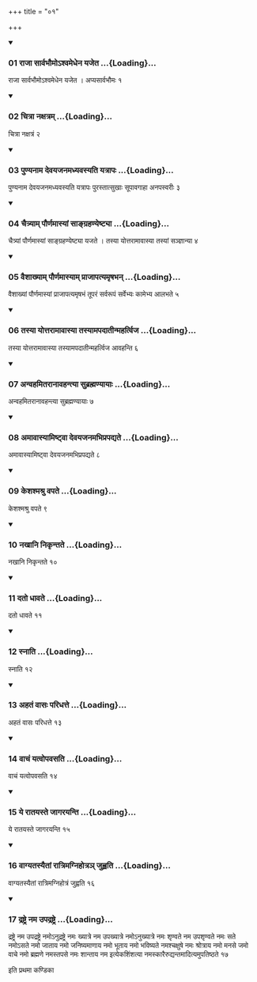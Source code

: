 +++
title = "०१"

+++

<div class="js_include" includetitle="true" newlevelforh1="3" unfilled="" url="/vedAH_yajuH/taittirIyam/sUtram/ApastambaH/shrautam/vishvAsa-prastutiH/20/01/01_rAjA_sArvabhaumo-shvamedhena_yajeta.md">
<details open><summary><h3>01 राजा सार्वभौमोऽश्वमेधेन यजेत ...{Loading}...</h3></summary>

राजा सार्वभौमोऽश्वमेधेन यजेत । अप्यसार्वभौमः १
</details>
</div>

<div class="js_include collapsed" newlevelforh1="4" title="सर्वाष् टीकाः" url="/vedAH_yajuH/taittirIyam/sUtram/ApastambaH/shrautam/sarvASh_TIkAH/20/01/01_rAjA_sArvabhaumo-shvamedhena_yajeta.md"> </div>



<div class="js_include collapsed" newlevelforh1="4" title="मूलम्" url="/vedAH_yajuH/taittirIyam/sUtram/ApastambaH/shrautam/mUlam/20/01/01_rAjA_sArvabhaumo-shvamedhena_yajeta.md"> </div>


<div class="js_include" includetitle="true" newlevelforh1="3" unfilled="" url="/vedAH_yajuH/taittirIyam/sUtram/ApastambaH/shrautam/vishvAsa-prastutiH/20/01/02_chitrA_naxatram.md">
<details open><summary><h3>02 चित्रा नक्षत्रम् ...{Loading}...</h3></summary>

चित्रा नक्षत्रं २
</details>
</div>

<div class="js_include collapsed" newlevelforh1="4" title="सर्वाष् टीकाः" url="/vedAH_yajuH/taittirIyam/sUtram/ApastambaH/shrautam/sarvASh_TIkAH/20/01/02_chitrA_naxatram.md"> </div>



<div class="js_include collapsed" newlevelforh1="4" title="मूलम्" url="/vedAH_yajuH/taittirIyam/sUtram/ApastambaH/shrautam/mUlam/20/01/02_chitrA_naxatram.md"> </div>


<div class="js_include" includetitle="true" newlevelforh1="3" unfilled="" url="/vedAH_yajuH/taittirIyam/sUtram/ApastambaH/shrautam/vishvAsa-prastutiH/20/01/03_puNyanAma_devayajanamadhyavasyati_yatrApaH.md">
<details open><summary><h3>03 पुण्यनाम देवयजनमध्यवस्यति यत्रापः ...{Loading}...</h3></summary>

पुण्यनाम देवयजनमध्यवस्यति यत्रापः पुरस्तात्सुखाः सूपावगाहा अनपस्वरीः ३
</details>
</div>

<div class="js_include collapsed" newlevelforh1="4" title="सर्वाष् टीकाः" url="/vedAH_yajuH/taittirIyam/sUtram/ApastambaH/shrautam/sarvASh_TIkAH/20/01/03_puNyanAma_devayajanamadhyavasyati_yatrApaH.md"> </div>



<div class="js_include collapsed" newlevelforh1="4" title="मूलम्" url="/vedAH_yajuH/taittirIyam/sUtram/ApastambaH/shrautam/mUlam/20/01/03_puNyanAma_devayajanamadhyavasyati_yatrApaH.md"> </div>


<div class="js_include" includetitle="true" newlevelforh1="3" unfilled="" url="/vedAH_yajuH/taittirIyam/sUtram/ApastambaH/shrautam/vishvAsa-prastutiH/20/01/04_chaitryAm_paurNamAsyAM_sAngrahaNyeShTyA.md">
<details open><summary><h3>04 चैत्र्याम् पौर्णमास्यां साङ्ग्रहण्येष्ट्या ...{Loading}...</h3></summary>

चैत्र्यां पौर्णमास्यां साङ्ग्रहण्येष्ट्या यजते । तस्या योत्तरामावास्या तस्यां सञ्ज्ञान्या ४
</details>
</div>

<div class="js_include collapsed" newlevelforh1="4" title="सर्वाष् टीकाः" url="/vedAH_yajuH/taittirIyam/sUtram/ApastambaH/shrautam/sarvASh_TIkAH/20/01/04_chaitryAm_paurNamAsyAM_sAngrahaNyeShTyA.md"> </div>



<div class="js_include collapsed" newlevelforh1="4" title="मूलम्" url="/vedAH_yajuH/taittirIyam/sUtram/ApastambaH/shrautam/mUlam/20/01/04_chaitryAm_paurNamAsyAM_sAngrahaNyeShTyA.md"> </div>


<div class="js_include" includetitle="true" newlevelforh1="3" unfilled="" url="/vedAH_yajuH/taittirIyam/sUtram/ApastambaH/shrautam/vishvAsa-prastutiH/20/01/05_vaishAkhyAm_paurNamAsyAm_prAjApatyamRShabhan.md">
<details open><summary><h3>05 वैशाख्याम् पौर्णमास्याम् प्राजापत्यमृषभन् ...{Loading}...</h3></summary>

वैशाख्यां पौर्णमास्यां प्राजापत्यमृषभं तूपरं सर्वरूपं सर्वेभ्यः कामेभ्य आलभते ५
</details>
</div>

<div class="js_include collapsed" newlevelforh1="4" title="सर्वाष् टीकाः" url="/vedAH_yajuH/taittirIyam/sUtram/ApastambaH/shrautam/sarvASh_TIkAH/20/01/05_vaishAkhyAm_paurNamAsyAm_prAjApatyamRShabhan.md"> </div>



<div class="js_include collapsed" newlevelforh1="4" title="मूलम्" url="/vedAH_yajuH/taittirIyam/sUtram/ApastambaH/shrautam/mUlam/20/01/05_vaishAkhyAm_paurNamAsyAm_prAjApatyamRShabhan.md"> </div>


<div class="js_include" includetitle="true" newlevelforh1="3" unfilled="" url="/vedAH_yajuH/taittirIyam/sUtram/ApastambaH/shrautam/vishvAsa-prastutiH/20/01/06_tasyA_yottarAmAvAsyA_tasyAmapadAtInmahartvija.md">
<details open><summary><h3>06 तस्या योत्तरामावास्या तस्यामपदातीन्महर्त्विज ...{Loading}...</h3></summary>

तस्या योत्तरामावास्या तस्यामपदातीन्महर्त्विज आवहन्ति ६
</details>
</div>

<div class="js_include collapsed" newlevelforh1="4" title="सर्वाष् टीकाः" url="/vedAH_yajuH/taittirIyam/sUtram/ApastambaH/shrautam/sarvASh_TIkAH/20/01/06_tasyA_yottarAmAvAsyA_tasyAmapadAtInmahartvija.md"> </div>



<div class="js_include collapsed" newlevelforh1="4" title="मूलम्" url="/vedAH_yajuH/taittirIyam/sUtram/ApastambaH/shrautam/mUlam/20/01/06_tasyA_yottarAmAvAsyA_tasyAmapadAtInmahartvija.md"> </div>


<div class="js_include" includetitle="true" newlevelforh1="3" unfilled="" url="/vedAH_yajuH/taittirIyam/sUtram/ApastambaH/shrautam/vishvAsa-prastutiH/20/01/07_anvahamitarAnAvahantyA_subrahmaNyAyAH.md">
<details open><summary><h3>07 अन्वहमितरानावहन्त्या सुब्रह्मण्यायाः ...{Loading}...</h3></summary>

अन्वहमितरानावहन्त्या सुब्रह्मण्यायाः ७
</details>
</div>

<div class="js_include collapsed" newlevelforh1="4" title="सर्वाष् टीकाः" url="/vedAH_yajuH/taittirIyam/sUtram/ApastambaH/shrautam/sarvASh_TIkAH/20/01/07_anvahamitarAnAvahantyA_subrahmaNyAyAH.md"> </div>



<div class="js_include collapsed" newlevelforh1="4" title="मूलम्" url="/vedAH_yajuH/taittirIyam/sUtram/ApastambaH/shrautam/mUlam/20/01/07_anvahamitarAnAvahantyA_subrahmaNyAyAH.md"> </div>


<div class="js_include" includetitle="true" newlevelforh1="3" unfilled="" url="/vedAH_yajuH/taittirIyam/sUtram/ApastambaH/shrautam/vishvAsa-prastutiH/20/01/08_amAvAsyAmiShTvA_devayajanamabhiprapadyate.md">
<details open><summary><h3>08 अमावास्यामिष्ट्वा देवयजनमभिप्रपद्यते ...{Loading}...</h3></summary>

अमावास्यामिष्ट्वा देवयजनमभिप्रपद्यते ८
</details>
</div>

<div class="js_include collapsed" newlevelforh1="4" title="सर्वाष् टीकाः" url="/vedAH_yajuH/taittirIyam/sUtram/ApastambaH/shrautam/sarvASh_TIkAH/20/01/08_amAvAsyAmiShTvA_devayajanamabhiprapadyate.md"> </div>



<div class="js_include collapsed" newlevelforh1="4" title="मूलम्" url="/vedAH_yajuH/taittirIyam/sUtram/ApastambaH/shrautam/mUlam/20/01/08_amAvAsyAmiShTvA_devayajanamabhiprapadyate.md"> </div>


<div class="js_include" includetitle="true" newlevelforh1="3" unfilled="" url="/vedAH_yajuH/taittirIyam/sUtram/ApastambaH/shrautam/vishvAsa-prastutiH/20/01/09_keshashmashru_vapate.md">
<details open><summary><h3>09 केशश्मश्रु वपते ...{Loading}...</h3></summary>

केशश्मश्रु वपते ९
</details>
</div>

<div class="js_include collapsed" newlevelforh1="4" title="सर्वाष् टीकाः" url="/vedAH_yajuH/taittirIyam/sUtram/ApastambaH/shrautam/sarvASh_TIkAH/20/01/09_keshashmashru_vapate.md"> </div>



<div class="js_include collapsed" newlevelforh1="4" title="मूलम्" url="/vedAH_yajuH/taittirIyam/sUtram/ApastambaH/shrautam/mUlam/20/01/09_keshashmashru_vapate.md"> </div>


<div class="js_include" includetitle="true" newlevelforh1="3" unfilled="" url="/vedAH_yajuH/taittirIyam/sUtram/ApastambaH/shrautam/vishvAsa-prastutiH/20/01/10_nakhAni_nikRntate.md">
<details open><summary><h3>10 नखानि निकृन्तते ...{Loading}...</h3></summary>

नखानि निकृन्तते १०
</details>
</div>

<div class="js_include collapsed" newlevelforh1="4" title="सर्वाष् टीकाः" url="/vedAH_yajuH/taittirIyam/sUtram/ApastambaH/shrautam/sarvASh_TIkAH/20/01/10_nakhAni_nikRntate.md"> </div>



<div class="js_include collapsed" newlevelforh1="4" title="मूलम्" url="/vedAH_yajuH/taittirIyam/sUtram/ApastambaH/shrautam/mUlam/20/01/10_nakhAni_nikRntate.md"> </div>


<div class="js_include" includetitle="true" newlevelforh1="3" unfilled="" url="/vedAH_yajuH/taittirIyam/sUtram/ApastambaH/shrautam/vishvAsa-prastutiH/20/01/11_dato_dhAvate.md">
<details open><summary><h3>11 दतो धावते ...{Loading}...</h3></summary>

दतो धावते ११
</details>
</div>

<div class="js_include collapsed" newlevelforh1="4" title="सर्वाष् टीकाः" url="/vedAH_yajuH/taittirIyam/sUtram/ApastambaH/shrautam/sarvASh_TIkAH/20/01/11_dato_dhAvate.md"> </div>



<div class="js_include collapsed" newlevelforh1="4" title="मूलम्" url="/vedAH_yajuH/taittirIyam/sUtram/ApastambaH/shrautam/mUlam/20/01/11_dato_dhAvate.md"> </div>


<div class="js_include" includetitle="true" newlevelforh1="3" unfilled="" url="/vedAH_yajuH/taittirIyam/sUtram/ApastambaH/shrautam/vishvAsa-prastutiH/20/01/12_snAti.md">
<details open><summary><h3>12 स्नाति ...{Loading}...</h3></summary>

स्नाति १२
</details>
</div>

<div class="js_include collapsed" newlevelforh1="4" title="सर्वाष् टीकाः" url="/vedAH_yajuH/taittirIyam/sUtram/ApastambaH/shrautam/sarvASh_TIkAH/20/01/12_snAti.md"> </div>



<div class="js_include collapsed" newlevelforh1="4" title="मूलम्" url="/vedAH_yajuH/taittirIyam/sUtram/ApastambaH/shrautam/mUlam/20/01/12_snAti.md"> </div>


<div class="js_include" includetitle="true" newlevelforh1="3" unfilled="" url="/vedAH_yajuH/taittirIyam/sUtram/ApastambaH/shrautam/vishvAsa-prastutiH/20/01/13_ahataM_vAsaH_paridhatte.md">
<details open><summary><h3>13 अहतं वासः परिधत्ते ...{Loading}...</h3></summary>

अहतं वासः परिधत्ते १३
</details>
</div>

<div class="js_include collapsed" newlevelforh1="4" title="सर्वाष् टीकाः" url="/vedAH_yajuH/taittirIyam/sUtram/ApastambaH/shrautam/sarvASh_TIkAH/20/01/13_ahataM_vAsaH_paridhatte.md"> </div>



<div class="js_include collapsed" newlevelforh1="4" title="मूलम्" url="/vedAH_yajuH/taittirIyam/sUtram/ApastambaH/shrautam/mUlam/20/01/13_ahataM_vAsaH_paridhatte.md"> </div>


<div class="js_include" includetitle="true" newlevelforh1="3" unfilled="" url="/vedAH_yajuH/taittirIyam/sUtram/ApastambaH/shrautam/vishvAsa-prastutiH/20/01/14_vAchaM_yatvopavasati.md">
<details open><summary><h3>14 वाचं यत्वोपवसति ...{Loading}...</h3></summary>

वाचं यत्वोपवसति १४
</details>
</div>

<div class="js_include collapsed" newlevelforh1="4" title="सर्वाष् टीकाः" url="/vedAH_yajuH/taittirIyam/sUtram/ApastambaH/shrautam/sarvASh_TIkAH/20/01/14_vAchaM_yatvopavasati.md"> </div>



<div class="js_include collapsed" newlevelforh1="4" title="मूलम्" url="/vedAH_yajuH/taittirIyam/sUtram/ApastambaH/shrautam/mUlam/20/01/14_vAchaM_yatvopavasati.md"> </div>


<div class="js_include" includetitle="true" newlevelforh1="3" unfilled="" url="/vedAH_yajuH/taittirIyam/sUtram/ApastambaH/shrautam/vishvAsa-prastutiH/20/01/15_ye_rAtayaste_jAgarayanti.md">
<details open><summary><h3>15 ये रातयस्ते जागरयन्ति ...{Loading}...</h3></summary>

ये रातयस्ते जागरयन्ति १५
</details>
</div>

<div class="js_include collapsed" newlevelforh1="4" title="सर्वाष् टीकाः" url="/vedAH_yajuH/taittirIyam/sUtram/ApastambaH/shrautam/sarvASh_TIkAH/20/01/15_ye_rAtayaste_jAgarayanti.md"> </div>



<div class="js_include collapsed" newlevelforh1="4" title="मूलम्" url="/vedAH_yajuH/taittirIyam/sUtram/ApastambaH/shrautam/mUlam/20/01/15_ye_rAtayaste_jAgarayanti.md"> </div>


<div class="js_include" includetitle="true" newlevelforh1="3" unfilled="" url="/vedAH_yajuH/taittirIyam/sUtram/ApastambaH/shrautam/vishvAsa-prastutiH/20/01/16_vAgyatasyaitAM_rAtrimagnihotra~n_juhvati.md">
<details open><summary><h3>16 वाग्यतस्यैतां रात्रिमग्निहोत्रञ् जुह्वति ...{Loading}...</h3></summary>

वाग्यतस्यैतां रात्रिमग्निहोत्रं जुह्वति १६
</details>
</div>

<div class="js_include collapsed" newlevelforh1="4" title="सर्वाष् टीकाः" url="/vedAH_yajuH/taittirIyam/sUtram/ApastambaH/shrautam/sarvASh_TIkAH/20/01/16_vAgyatasyaitAM_rAtrimagnihotra~n_juhvati.md"> </div>



<div class="js_include collapsed" newlevelforh1="4" title="मूलम्" url="/vedAH_yajuH/taittirIyam/sUtram/ApastambaH/shrautam/mUlam/20/01/16_vAgyatasyaitAM_rAtrimagnihotra~n_juhvati.md"> </div>


<div class="js_include" includetitle="true" newlevelforh1="3" unfilled="" url="/vedAH_yajuH/taittirIyam/sUtram/ApastambaH/shrautam/vishvAsa-prastutiH/20/01/17_draShTre_nama_upadraShTre.md">
<details open><summary><h3>17 द्रष्ट्रे नम उपद्रष्ट्रे ...{Loading}...</h3></summary>

द्रष्ट्रे नम उपद्रष्ट्रे नमोऽनुद्रष्ट्रे नमः ख्यात्रे नम उपख्यात्रे नमोऽनुख्यात्रे नमः शृण्वते नम उपशृण्वते नमः सते नमोऽसते नमो जाताय नमो जनिष्यमाणाय नमो भूताय नमो भविष्यते नमश्चक्षुषे नमः श्रोत्राय नमो मनसे जमो वाचे नमो ब्रह्मणे नमस्तपसे नमः शान्ताय नम इत्येकशिंशत्या नमस्कारैरुद्यन्तमादित्यमुपतिष्ठते १७
</details>
</div>

<div class="js_include collapsed" newlevelforh1="4" title="सर्वाष् टीकाः" url="/vedAH_yajuH/taittirIyam/sUtram/ApastambaH/shrautam/sarvASh_TIkAH/20/01/17_draShTre_nama_upadraShTre.md"> </div>



<div class="js_include collapsed" newlevelforh1="4" title="मूलम्" url="/vedAH_yajuH/taittirIyam/sUtram/ApastambaH/shrautam/mUlam/20/01/17_draShTre_nama_upadraShTre.md"> </div>





  
इति प्रथमा कण्डिका 
